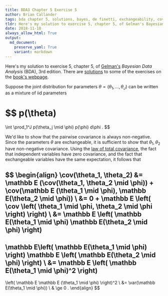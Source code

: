 ```yaml
---
title: BDA3 Chapter 5 Exercise 5
author: Brian Callander
tags: bda chapter 5, solutions, bayes, de finetti, exchangeability, covariance
tldr: Here's my solution to exercise 5, chapter 5, of Gelman's Bayesian Data Analysis (BDA), 3rd edition.
date: 2018-11-10
always_allow_html: True
output:
  md_document:
    preserve_yaml: True
    variant: markdown
---
```


Here's my solution to exercise 5, chapter 5, of
[Gelman's](https://andrewgelman.com/) *Bayesian Data Analysis* (BDA),
3rd edition. There are
[solutions](http://www.stat.columbia.edu/~gelman/book/solutions.pdf) to
some of the exercises on the [book's
webpage](http://www.stat.columbia.edu/~gelman/book/).

<!--more-->

<div style="display:none">

$\DeclareMathOperator{\dbinomial}{Binomial}  
\DeclareMathOperator{\dbern}{Bernoulli}  
\DeclareMathOperator{\dpois}{Poisson}  
\DeclareMathOperator{\dnorm}{Normal}  
\DeclareMathOperator{\dt}{t}  
\DeclareMathOperator{\dcauchy}{Cauchy}  
\DeclareMathOperator{\dexponential}{Exp}  
\DeclareMathOperator{\duniform}{Uniform}  
\DeclareMathOperator{\dgamma}{Gamma}  
\DeclareMathOperator{\dinvgamma}{InvGamma}  
\DeclareMathOperator{\invlogit}{InvLogit}  
\DeclareMathOperator{\dinvchi}{InvChi2}  
\DeclareMathOperator{\dsinvchi}{SInvChi2}  
\DeclareMathOperator{\dchi}{Chi2}  
\DeclareMathOperator{\dnorminvchi}{NormInvChi2}  
\DeclareMathOperator{\logit}{Logit}  
\DeclareMathOperator{\ddirichlet}{Dirichlet}  
\DeclareMathOperator{\dbeta}{Beta}
\DeclareMathOperator{\cov}{Cov} 
\DeclareMathOperator{\var}{Var}$

</div>

Suppose the joint distribution for parameters
$\theta = (\theta_1, \dotsc, \theta_J)$ can be written as a mixture of
iid parameters

$$
p(\theta)
=
\int \prod_1^J p(\theta_j \mid \phi) p(\phi) d\phi
.
$$

We'd like to show that the pairwise covariance is always non-negative.
Since the parameters $\theta$ are exchangeable, it is sufficient to show
that $\theta_1, \theta_2$ have non-negative covariance. Using the [law
of total
covariance](https://en.wikipedia.org/wiki/Law_of_total_covariance), the
fact that independent variables have zero covariance, and the fact that
exchangeable variables have the same expectation, it follows that

$$
\begin{align}
  \cov(\theta_1, \theta_2)
  &=
  \mathbb E (\cov(\theta_1, \theta_2 \mid \phi)) + \cov(\mathbb E (\theta_1 \mid \phi), \mathbb E(\theta_2 \mid \phi))
  \\
  &=
  0 + \mathbb E \left( \cov \left( \theta_1 \mid \phi, \theta_2 \mid \phi \right) \right)
  \\
  &=
  \mathbb E \left( \mathbb E(\theta_1 \mid \phi) \mathbb E(\theta_2 \mid \phi) \right)
  - 
  \mathbb E\left( \mathbb E(\theta_1 \mid \phi) \right) \mathbb E \left( \mathbb E(\theta_2 \mid \phi) \right)
  \\
  &=
  \mathbb E \left( \mathbb E(\theta_1 \mid \phi)^2 \right)
  -
  \left( \mathbb E \mathbb E (\theta_1 \mid \phi) \right)^2
  \\
  &=
  \var(\mathbb E(\theta_1 \mid \phi))
  \\
  &
  \ge
  0
  .
\end{align}
$$
